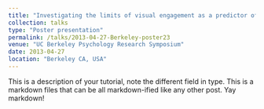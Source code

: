 ```yaml
---
title: "Investigating the limits of visual engagement as a predictor of learning in young children"
collection: talks
type: "Poster presentation"
permalink: /talks/2013-04-27-Berkeley-poster23
venue: "UC Berkeley Psychology Research Symposium"
date: 2013-04-27
location: "Berkeley CA, USA"
---
```


This is a description of your tutorial, note the different field in type. This is a markdown files that can be all markdown-ified like any other post. Yay markdown!
